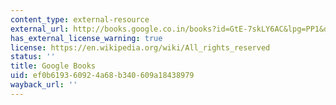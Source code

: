 ```yaml
---
content_type: external-resource
external_url: http://books.google.co.in/books?id=GtE-7skLY6AC&lpg=PP1&dq=Women%20in%20Revolutionary%20Paris&pg=PP1#v=onepage&q&f=false
has_external_license_warning: true
license: https://en.wikipedia.org/wiki/All_rights_reserved
status: ''
title: Google Books
uid: ef0b6193-6092-4a68-b340-609a18438979
wayback_url: ''
---
```

